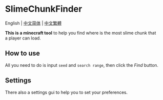 # SlimeChunkFinder
English | [中文简体](https://github.com/H4NGH01/SlimeChunkFinder/blob/main/README_ch_s.md) | [中文繁體](https://github.com/H4NGH01/SlimeChunkFinder/blob/main/README_ch_t.md)

**This is a minecraft tool** to help you find where is the most slime chunk that a player can load.

## How to use
All you need to do is input `seed` and `search range`, then click the _Find_ button.

## Settings
There also a settings gui to help you to set your preferences.
